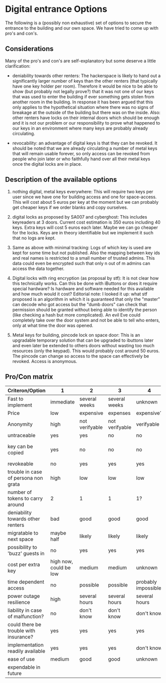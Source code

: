 # Digital entrance Options

The following is a (possibly non exhaustive) set of options to secure the entrance to the building and our own space. We have tried to come up with pro's and con's.

## Considerations
Many of the pro's and con's are self-explanatory but some deserve a little clarification:

* deniability towards other renters:
The hackerspace is likely to hand out a significantly larger number of keys than the other renters (that typically have one key holder per room). Therefore it would be nice to be able to show (but probably not legally prove?) that it was not one of our keys that was used to enter the building if ever something gets stolen from another room in the building. In response it has been argued that this only applies to the hypothetical situation where there was no signs of breakage at the outside of the building but there was on the inside. Also: other renters have locks on their internal doors which should be enough and it is not our problem or our responsibility to prove what happened to our keys in an environment where many keys are probably already circulating.

* revocability:
an advantage of digital keys is that they can be revoked. It should be noted that we are already circulating a number of metal keys that will remain usable forever, so only access can be revoked from people who join later or who faithfully hand over all their metal keys once the digital locks are in place.




## Description of the available options
1. nothing digital, metal keys everywhere:
This will require two keys per user since we have one for building access and one for space-access. This will cost about 5 euros per key at the moment but we can probably get cheaper keys if we order blanks and copy ourselves.

2. digital locks as proposed by SA007 and cyberghost:
This includes keyreaders at 3 doors. Current cost estimation is 350 euros including 40 keys. Extra keys will cost 5 euros each later. Maybe we can go cheaper for the locks. Keys are in theory identifiable but we implement it such that no logs are kept.

3. Same as above with minimal tracking:
Logs of which key is used are kept for some time but not published. Also the mapping between key ids and real names is restricted to a small number of trusted admins. This data could even be encrypted such that only n out of m admins can access the data together.

4. Digital locks with ring encryption (as proposal by stf):
It is not clear how this technically works. Can this be done with iButtons or does it require special hardware? Is hardware and software needed for this available and how much would it cost? Editorial note: I looked it up: what stf proposed is an algorithm in which it is guaranteed that only the "master" can decode who got access but the "dumb doors" can check that permission should be granted without being able to identify the person (like checking a hash but more complicated). An evil Eve could completely take over the door system and not be able to tell who enters, only at what time the door was opened.

5. Metal keys for building, pincode lock on space door:
This is an upgradable temporary solution that can be upgraded to ibuttons later and even later be extended to others doors without wasting too much resources (only the keypad). This would probably cost around 50 euros. The pincode can change so access to the space can effectively be revoked. Access is anonymous.


## Pro/Con matrix
| Criteron/Option | 1 | 2 | 3 | 4 | 5 |
|----|----|----|----|----|----|
| Fast to implement | immediate | several weeks | several weeks | unknown | few weeks |
| Price             | low       | expensive     | expenses      | expensive? | intermediate |
| Anonymity | high | not verifyable | not verifyable | verifyable | high |
| untraceable | yes | yes | no | no | yes |
| key can be copied | yes | no | no | no | outside, and inside temporarily |
| revokeable | no | yes | yes | yes | only inside |
| trouble in case of persona non grata | high | low | low |low | medium |
| number of tokens to carry around | 2 | 1 | 1 | 1? | 1 |
| deniability towards other renters | bad | good | good | good | bad |
| migratable to next space | maybe half | likely | likely | likely | likely half |
| possibility to 'buzz' guests in | no | yes | yes | yes | no |
| cost per extra key | high now, could be low | medium | medium | unknown | low |
| time dependent access | no | possible | possible | probably impossible | no |
| power outage resilience | high | several hours | several hours | several hours | high |
| liability in case of malfunction? | no | don't know | don't know | don't know | no |
| could there be trouble with insurance? | yes | yes | yes | yes | yes |
| implementation readily available | yes |yes |yes | don't know | yes |
| ease of use | medium | good | good | unknown | medium |
| expendable in future |  |  |  |  | yes |
